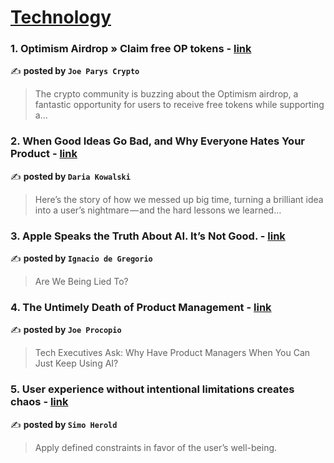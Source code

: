 
<h1><a href=https://medium.com/tag/technology/recommended target="_blank" rel="noopener noreferrer">Technology</a></h1>
<h3>1. Optimism Airdrop » Claim free OP tokens - <a href="https://medium.com/@kegwer_68008/optimism-airdrop-claim-free-op-tokens-1d6192e5cbee" target="_blank" rel="noopener noreferrer">link</a></h3>

✍️ **posted by `Joe Parys Crypto`**

<blockquote>The crypto community is buzzing about the Optimism airdrop, a fantastic opportunity for users to receive free tokens while supporting a…</blockquote>

<h3>2. When Good Ideas Go Bad, and Why Everyone Hates Your Product - <a href="https://medium.com/managing-digital-products/when-good-ideas-go-bad-and-why-everyone-hates-your-product-ce83fea9021b" target="_blank" rel="noopener noreferrer">link</a></h3>

✍️ **posted by `Daria Kowalski`**

<blockquote>Here’s the story of how we messed up big time, turning a brilliant idea into a user’s nightmare — and the hard lessons we learned…</blockquote>

<h3>3. Apple Speaks the Truth About AI. It’s Not Good. - <a href="https://medium.com/@ignacio.de.gregorio.noblejas/apple-speaks-the-truth-about-ai-its-not-good-8f72621cb82d" target="_blank" rel="noopener noreferrer">link</a></h3>

✍️ **posted by `Ignacio de Gregorio`**

<blockquote>Are We Being Lied To?</blockquote>

<h3>4. The Untimely Death of Product Management - <a href="https://medium.com/entrepreneur-s-handbook/the-untimely-death-of-product-management-c5813f89074a" target="_blank" rel="noopener noreferrer">link</a></h3>

✍️ **posted by `Joe Procopio`**

<blockquote>Tech Executives Ask: Why Have Product Managers When You Can Just Keep Using AI?</blockquote>

<h3>5. User experience without intentional limitations creates chaos - <a href="https://medium.com/user-experience-design-1/user-experience-without-intentional-limitations-creates-chaos-b7106f0105e9" target="_blank" rel="noopener noreferrer">link</a></h3>

✍️ **posted by `Simo Herold`**

<blockquote>Apply defined constraints in favor of the user’s well-being.</blockquote>

